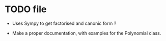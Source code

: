 # TODO file

- Uses Sympy to get factorised and canonic form ?

- Make a proper documentation, with examples for the Polynomial class.